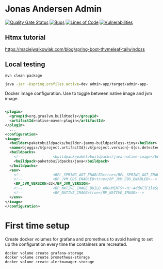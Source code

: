 # Jonas Andersen Admin

[![Quality Gate Status](https://sonarcloud.io/api/project_badges/measure?project=jonasandersen-no_jonasandersen-admin&metric=alert_status)](https://sonarcloud.io/summary/new_code?id=jonasandersen-no_jonasandersen-admin) [![Bugs](https://sonarcloud.io/api/project_badges/measure?project=jonasandersen-no_jonasandersen-admin&metric=bugs)](https://sonarcloud.io/summary/new_code?id=jonasandersen-no_jonasandersen-admin) [![Lines of Code](https://sonarcloud.io/api/project_badges/measure?project=jonasandersen-no_jonasandersen-admin&metric=ncloc)](https://sonarcloud.io/summary/new_code?id=jonasandersen-no_jonasandersen-admin) [![Vulnerabilities](https://sonarcloud.io/api/project_badges/measure?project=jonasandersen-no_jonasandersen-admin&metric=vulnerabilities)](https://sonarcloud.io/summary/new_code?id=jonasandersen-no_jonasandersen-admin)

## Htmx tutorial

https://maciejwalkowiak.com/blog/spring-boot-thymeleaf-tailwindcss

## Local testing

```bash
mvn clean package

java -jar -Dspring.profiles.active=dev admin-app/target/admin-app-
```

Docker image configuration. Use to toggle between native image and jvm image.

```xml

<plugin>
  <groupId>org.graalvm.buildtools</groupId>
  <artifactId>native-maven-plugin</artifactId>
</plugin>
  ...
<configuration>
<image>
  <builder>paketobuildpacks/builder-jammy-buildpackless-tiny</builder>
  <name>bjoggis/${project.artifactId}:v${project.version}-${os.detected.arch}</name>
  <buildpacks>
    <!--              <buildpack>paketobuildpacks/java-native-image</buildpack>-->
    <buildpack>paketobuildpacks/java</buildpack>
  </buildpacks>
  <env>
    <!--              <BPL_SPRING_AOT_ENABLED>true</BPL_SPRING_AOT_ENABLED>-->
    <!--              <BP_JVM_CDS_ENABLED>true</BP_JVM_CDS_ENABLED>-->
    <BP_JVM_VERSION>22</BP_JVM_VERSION>
    <!--              <BP_NATIVE_IMAGE_BUILD_ARGUMENTS>-H:-AddAllFileSystemProviders</BP_NATIVE_IMAGE_BUILD_ARGUMENTS>-->
    <!--              <BP_NATIVE_IMAGE>true</BP_NATIVE_IMAGE>-->
  </env>
</image>
</configuration>
```

# First time setup

Create docker volumes for grafana and prometheus to avoid having to set up the configuration every time the containers
are recreated.

```bash
docker volume create grafana-storage
docker volume create prometheus-storage
docker volume create alertmanager-storage
```